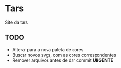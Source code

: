 # Tars
Site da tars

## TODO 
- Alterar para a nova paleta de cores
- Buscar novos svgs, com as cores correspondentes
- Remover arquivos antes de dar commit **URGENTE**
